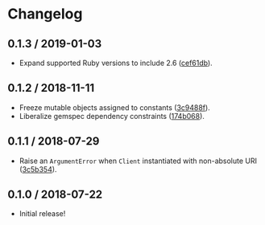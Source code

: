 # Changelog

## 0.1.3 / 2019-01-03

- Expand supported Ruby versions to include 2.6 ([cef61db](https://github.com/jgarber623/token-endpoint-ruby/commit/cef61db)).

## 0.1.2 / 2018-11-11

- Freeze mutable objects assigned to constants ([3c9488f](https://github.com/jgarber623/token-endpoint-ruby/commit/3c9488f)).
- Liberalize gemspec dependency constraints ([174b068](https://github.com/jgarber623/token-endpoint-ruby/commit/174b068)).

## 0.1.1 / 2018-07-29

- Raise an `ArgumentError` when `Client` instantiated with non-absolute URI ([3c5b354](https://github.com/jgarber623/token-endpoint-ruby/commit/3c5b354)).

## 0.1.0 / 2018-07-22

- Initial release!
